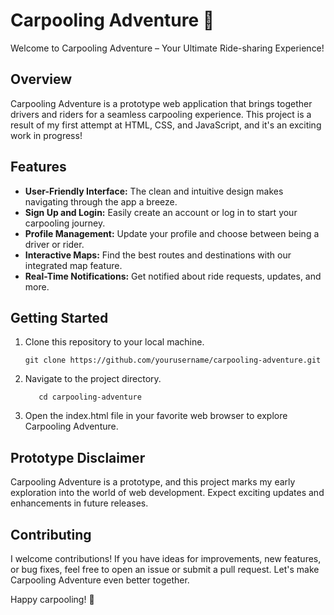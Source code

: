 # Carpooling Adventure 🚗

Welcome to Carpooling Adventure – Your Ultimate Ride-sharing Experience!

## Overview

Carpooling Adventure is a prototype web application that brings together drivers and riders for a seamless carpooling experience. This project is a result of my first attempt at HTML, CSS, and JavaScript, and it's an exciting work in progress!

## Features

- **User-Friendly Interface:** The clean and intuitive design makes navigating through the app a breeze.
- **Sign Up and Login:** Easily create an account or log in to start your carpooling journey.
- **Profile Management:** Update your profile and choose between being a driver or rider.
- **Interactive Maps:** Find the best routes and destinations with our integrated map feature.
- **Real-Time Notifications:** Get notified about ride requests, updates, and more.

## Getting Started

1. Clone this repository to your local machine.
   ```
   git clone https://github.com/yourusername/carpooling-adventure.git

2. Navigate to the project directory.
   ```
      cd carpooling-adventure
   
3. Open the index.html file in your favorite web browser to explore Carpooling Adventure.

## Prototype Disclaimer
Carpooling Adventure is a prototype, and this project marks my early exploration into the world of web development. Expect exciting updates and enhancements in future releases.

## Contributing
I welcome contributions! If you have ideas for improvements, new features, or bug fixes, feel free to open an issue or submit a pull request. Let's make Carpooling Adventure even better together.

Happy carpooling! 🚀
